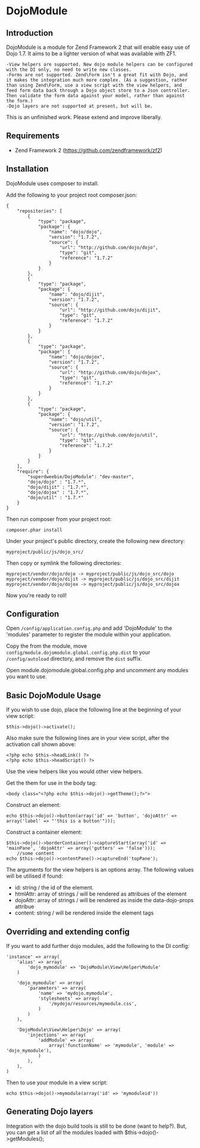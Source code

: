 DojoModule
==========

## Introduction
DojoModule is a module for Zend Framework 2 that will enable easy use of Dojo 1.7. It aims to be a lighter version of what was available with ZF1.

    -View helpers are supported. New dojo module helpers can be configured with the DI only, no need to write new classes.
    -Forms are not supported. Zend\Form isn't a great fit with Dojo, and it makes the integration much more complex. (As a suggestion, rather than using Zend\Form, use a view script with the view helpers, and feed form data back through a Dojo object store to a Json controller. Then validate the form data against your model, rather than against the form.)
    -Dojo layers are not supported at present, but will be.

This is an unfinished work. Please extend and improve liberally.

## Requirements
  * Zend Framework 2 (https://github.com/zendframework/zf2)
  
## Installation

DojoModule uses composer to install.

Add the following to your project root composer.json:

    {
        "repositories": [
            {        
                "type": "package",
                "package": {
                    "name": "dojo/dojo",
                    "version": "1.7.2",
                    "source": {
                        "url": "http://github.com/dojo/dojo",
                        "type": "git",
                        "reference": "1.7.2"
                    }
                }
            },
            {        
                "type": "package",
                "package": {
                    "name": "dojo/dijit",
                    "version": "1.7.2",
                    "source": {
                        "url": "http://github.com/dojo/dijit",
                        "type": "git",
                        "reference": "1.7.2"
                    }
                }
            },
            {        
                "type": "package",
                "package": {
                    "name": "dojo/dojox",
                    "version": "1.7.2",
                    "source": {
                        "url": "http://github.com/dojo/dojox",
                        "type": "git",
                        "reference": "1.7.2"
                    }
                }
            },
            {        
                "type": "package",
                "package": {
                    "name": "dojo/util",
                    "version": "1.7.2",
                    "source": {
                        "url": "http://github.com/dojo/util",
                        "type": "git",
                        "reference": "1.7.2"
                    }
                }
            }        
        ], 
        "require": {
            "superdweebie/DojoModule": "dev-master",
            "dojo/dojo" : "1.7.*",
            "dojo/dijit" : "1.7.*",
            "dojo/dojox" : "1.7.*",
            "dojo/util" : "1.7.*"        
        }
    }

Then run composer from your project root:

    composer.phar install

Under your project's public directory, create the following new directory:

    myproject/public/js/dojo_src/

Then copy or symlink the following directories:

    myproject/vendor/dojo/dojo -> myproject/public/js/dojo_src/dojo
    myproject/vendor/dojo/dijit -> myproject/public/js/dojo_src/dijit
    myproject/vendor/dojo/dojox -> myproject/public/js/dojo_src/dojox

Now you're ready to roll!
	
## Configuration

Open `/config/application.config.php` and add 'DojoModule'
to the 'modules' parameter to register the module within your application.

Copy the from the module, move `config/module.dojomodule.global.config.php.dist` to your `/config/autoload` directory, and remove the `dist` suffix.

Open module.dojomodule.global.config.php and uncomment any modules you want to use.

## Basic DojoModule Usage

If you wish to use dojo, place the following line at the beginning of your view script:

    $this->dojo()->activate();

Also make sure the following lines are in your view script, after the activation call shown above:

    <?php echo $this->headLink() ?>
    <?php echo $this->headScript() ?>   

Use the view helpers like you would other view helpers.

Get the them for use in the body tag:

    <body class="<?php echo $this->dojo()->getTheme();?>">

Construct an element:

    echo $this->dojo()->button(array('id' => 'button', 'dojoAttr' => array('label' => "'this is a button'")));  

Construct a container element:

    $this->dojo()->borderContainer()->captureStart(array('id' => 'mainPane', 'dojoAttr' => array('gutters' => 'false')));
        //some content
    echo $this->dojo()->contentPane()->captureEnd('topPane');

The arguments for the view helpers is an options array. The following values will be utilised if found:
* id: string / the id of the element.
* htmlAttr: array of strings / will be rendered as attribues of the element
* dojoAttr: array of strings / will be rendered as inside the data-dojo-props attribue
* content: string / will be rendered inside the element tags

## Overriding and extending config

If you want to add further dojo modules, add the following to the DI config:

    'instance' => array(
        'alias' => array(
            'dojo_mymodule' => 'DojoModule\View\Helper\Module'
        )

        'dojo_mymodule' => array(
            'parameters' => array(
                'name' => 'mydojo.mymodule',
                'stylesheets' => array(
                    '/mydojo/resources/mymodule.css',                         
                )                    
            )
        ),

        'DojoModule\View\Helper\Dojo' => array(
            'injections' => array(
                'addModule' => array(
                    array('functionName' => 'mymodule', 'module' => 'dojo_mymodule'),                    
                )
            ),                   
        ),
    )

Then to use your module in a view script:
    
    echo $this->dojo()->mymodule(array('id' => 'mymoduleid'))

## Generating Dojo layers

Integration with the dojo build tools is still to be done (want to help?). But,
you can get a list of all the modules loaded with $this->dojo()->getModules();
